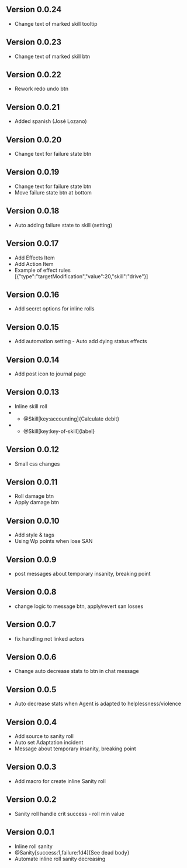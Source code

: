 ## Version 0.0.24
- Change text of marked skill tooltip

## Version 0.0.23
- Change text of marked skill btn

## Version 0.0.22
- Rework redo undo btn

## Version 0.0.21
- Added spanish (José Lozano)

## Version 0.0.20
- Change text for failure state btn

## Version 0.0.19
- Change text for failure state btn
- Move failure state btn at bottom

## Version 0.0.18
- Auto adding failure state to skill (setting)

## Version 0.0.17
- Add Effects Item
- Add Action Item
- Example of effect rules [{"type":"targetModification","value":20,"skill":"drive"}]

## Version 0.0.16
- Add secret options for inline rolls

## Version 0.0.15
- Add automation setting - Auto add dying status effects

## Version 0.0.14
- Add post icon to journal page

## Version 0.0.13
- Inline skill roll
- - @Skill[key:accounting]{Calculate debit}
- - @Skill[key:key-of-skill]{label}

## Version 0.0.12
- Small css changes

## Version 0.0.11
- Roll damage btn
- Apply damage btn

## Version 0.0.10
- Add style & tags
- Using Wp points when lose SAN

## Version 0.0.9
- post messages about temporary insanity, breaking point

## Version 0.0.8
- change logic to message btn, apply/revert san losses

## Version 0.0.7
- fix handling not linked actors

## Version 0.0.6
- Change auto decrease stats to btn in chat message

## Version 0.0.5
- Auto decrease stats when Agent is adapted to helplessness/violence

## Version 0.0.4
- Add source to sanity roll
- Auto set Adaptation incident
- Message about temporary insanity, breaking point

## Version 0.0.3
- Add macro for create inline Sanity roll

## Version 0.0.2
- Sanity roll handle crit success - roll min value

## Version 0.0.1
- Inline roll sanity
- @Sanity[success:1,failure:1d4]{See dead body}
- Automate inline roll sanity decreasing